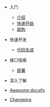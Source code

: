 * 入门

  * [介绍](intro.md)
  * [快速开始](quickstart.md)
  * [架构](structure.md)

* 快速开发

  * [代码生成](gencode.md)
  
* 接口指南


  * [部署](deploy.md)
  
* 深入了解
  


* [Awesome docsify](awesome.md)
* [Changelog](changelog.md)
